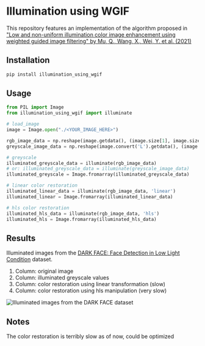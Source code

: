 # Illumination using WGIF

This repository features an implementation of the algorithm proposed in ["Low and non-uniform illumination color image enhancement using weighted guided image filtering" by Mu, Q., Wang, X., Wei, Y. et al. (2021)](https://doi.org/10.1007/s41095-021-0232-x)

## Installation
```cmd
pip install illumination_using_wgif
```

## Usage

```python
from PIL import Image
from illumination_using_wgif import illuminate

# load_image
image = Image.open("./<YOUR_IMAGE_HERE>")

rgb_image_data = np.reshape(image.getdata(), (image.size[1], image.size[0], 3))
greyscale_image_data = np.reshape(image.convert('L').getdata(), (image.size[1], image.size[0]))

# greyscale
illuminated_greyscale_data = illuminate(rgb_image_data)
# or: illuminated_greyscale_data = illuminate(greyscale_image_data)
illuminated_greyscale = Image.fromarray(illuminated_greyscale_data)

# linear color restoration
illuminated_linear_data = illuminate(rgb_image_data, 'linear')
illuminated_linear = Image.fromarray(illuminated_linear_data)

# hls color restoration
illuminated_hls_data = illuminate(rgb_image_data, 'hls')
illuminated_hls = Image.fromarray(illuminated_hls_data)
```

## Results
Illuminated images from the [DARK FACE: Face Detection in Low Light Condition](https://flyywh.github.io/CVPRW2019LowLight/) dataset.
1. Column: original image
2. Column: illuminated greyscale values
3. Column: color restoration using linear transformation (slow)
4. Column: color restoration using hls manipulation (very slow)

![Illuminated images from the DARK FACE dataset](/assets/Illumination-result.png)

## Notes
The color restoration is terribly slow as of now, could be optimized